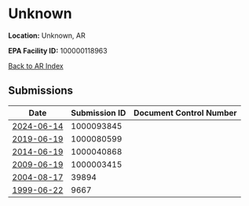 # Unknown

**Location:** Unknown, AR

**EPA Facility ID:** 100000118963

[Back to AR Index](../../index.md)

## Submissions

| Date | Submission ID | Document Control Number |
|------|--------------|-------------------------|
| [2024-06-14](submissions/1000093845.md) | 1000093845 |  |
| [2019-06-19](submissions/1000080599.md) | 1000080599 |  |
| [2014-06-19](submissions/1000040868.md) | 1000040868 |  |
| [2009-06-19](submissions/1000003415.md) | 1000003415 |  |
| [2004-08-17](submissions/39894.md) | 39894 |  |
| [1999-06-22](submissions/9667.md) | 9667 |  |
